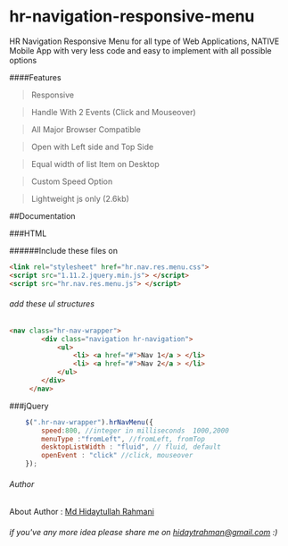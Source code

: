 # hr-navigation-responsive-menu

HR Navigation Responsive Menu for all type of Web Applications, NATIVE Mobile App with very less code and easy to implement with all possible options

####Features

>Responsive

> Handle With 2 Events (Click and Mouseover)

>All Major Browser Compatible

>Open with Left side and Top Side

>Equal width of list Item on Desktop

>Custom Speed Option

>Lightweight js only (2.6kb)

##Documentation

###HTML

######Include these files on <head>
```html
<link rel="stylesheet" href="hr.nav.res.menu.css">
<script src="1.11.2.jquery.min.js"> </script>
<script src="hr.nav.res.menu.js"> </script>
```
###### add these ul structures
```html
<nav class="hr-nav-wrapper">
		<div class="navigation hr-navigation">
			<ul>
				<li> <a href="#">Nav 1</a > </li>
				<li> <a href="#">Nav 2</a > </li>
			</ul>
		</div>
	 </nav>
```
	
###jQuery
```javascript
	$(".hr-nav-wrapper").hrNavMenu({ 
		speed:800, //integer in milliseconds  1000,2000
		menuType :"fromLeft", //fromLeft, fromTop
		desktopListWidth : "fluid", // fluid, default
		openEvent : "click" //click, mouseover
	});
```

###### Author
About Author : [Md Hidaytullah Rahmani](http://www.webtechpie.com)

###### if you've any more idea please share me on hidaytrahman@gmail.com :)
